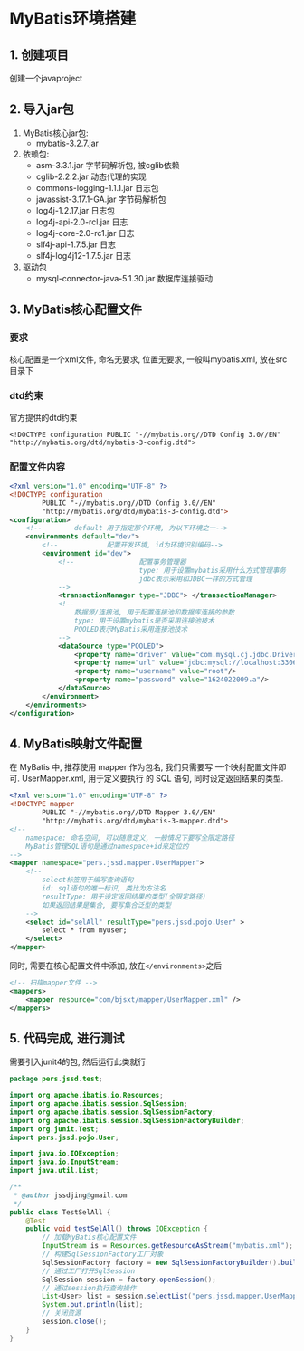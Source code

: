 # MyBatis环境搭建

## 1. 创建项目

创建一个javaproject

## 2. 导入jar包

1. MyBatis核心jar包: 
   - mybatis-3.2.7.jar
2. 依赖包:
   - asm-3.3.1.jar  字节码解析包, 被cglib依赖
   - cglib-2.2.2.jar   动态代理的实现
   - commons-logging-1.1.1.jar  日志包
   - javassist-3.17.1-GA.jar  字节码解析包
   - log4j-1.2.17.jar  日志包
   - log4j-api-2.0-rcl.jar  日志
   - log4j-core-2.0-rc1.jar   日志
   - slf4j-api-1.7.5.jar  日志
   - slf4j-log4j12-1.7.5.jar  日志
3. 驱动包
   - mysql-connector-java-5.1.30.jar  数据库连接驱动

## 3. MyBatis核心配置文件

### 要求

核心配置是一个xml文件, 命名无要求, 位置无要求, 一般叫mybatis.xml, 放在src目录下

### dtd约束

官方提供的dtd约束

```xml-dtd
<!DOCTYPE configuration PUBLIC "-//mybatis.org//DTD Config 3.0//EN" "http://mybatis.org/dtd/mybatis-3-config.dtd">
```

### 配置文件内容

```xml
<?xml version="1.0" encoding="UTF-8" ?>
<!DOCTYPE configuration
        PUBLIC "-//mybatis.org//DTD Config 3.0//EN"
        "http://mybatis.org/dtd/mybatis-3-config.dtd">
<configuration>
    <!--        default 用于指定那个环境, 为以下环境之一-->
    <environments default="dev">
        <!--            配置开发环境, id为环境识别编码-->
        <environment id="dev">
            <!--                配置事务管理器
                                type: 用于设置mybatis采用什么方式管理事务
                                jdbc表示采用和JDBC一样的方式管理
            -->
            <transactionManager type="JDBC"> </transactionManager>
            <!--
                数据源/连接池, 用于配置连接池和数据库连接的参数
                type: 用于设置mybatis是否采用连接池技术
                POOLED表示MyBatis采用连接池技术
            -->
            <dataSource type="POOLED">
                <property name="driver" value="com.mysql.cj.jdbc.Driver"/>
                <property name="url" value="jdbc:mysql://localhost:3306/test"/>
                <property name="username" value="root"/>
                <property name="password" value="1624022009.a"/>
            </dataSource>
        </environment>
    </environments>
</configuration>
```

## 4. MyBatis映射文件配置

在 MyBatis 中, 推荐使用 mapper 作为包名, 我们只需要写
一个映射配置文件即可. UserMapper.xml, 用于定义要执行
的 SQL 语句, 同时设定返回结果的类型. 

```xml
<?xml version="1.0" encoding="UTF-8" ?>
<!DOCTYPE mapper
        PUBLIC "-//mybatis.org//DTD Mapper 3.0//EN"
        "http://mybatis.org/dtd/mybatis-3-mapper.dtd">
<!--
    namespace: 命名空间, 可以随意定义, 一般情况下要写全限定路径
    MyBatis管理SQL语句是通过namespace+id来定位的
-->
<mapper namespace="pers.jssd.mapper.UserMapper">
    <!--
        select标签用于编写查询语句
        id: sql语句的唯一标识, 类比为方法名
        resultType: 用于设定返回结果的类型(全限定路径)
        如果返回结果是集合, 要写集合泛型的类型
    -->
    <select id="selAll" resultType="pers.jssd.pojo.User" >
        select * from myuser;
    </select>
</mapper>
```

同时, 需要在核心配置文件中添加, 放在`</environments>`之后

```xml
<!-- 扫描mapper文件 -->
<mappers>
	<mapper resource="com/bjsxt/mapper/UserMapper.xml" />
</mappers>
```

## 5. 代码完成, 进行测试

需要引入junit4的包, 然后运行此类就行

```java
package pers.jssd.test;

import org.apache.ibatis.io.Resources;
import org.apache.ibatis.session.SqlSession;
import org.apache.ibatis.session.SqlSessionFactory;
import org.apache.ibatis.session.SqlSessionFactoryBuilder;
import org.junit.Test;
import pers.jssd.pojo.User;

import java.io.IOException;
import java.io.InputStream;
import java.util.List;

/**
 * @author jssdjing@gmail.com
 */
public class TestSelAll {
    @Test
    public void testSelAll() throws IOException {
        // 加载MyBatis核心配置文件
        InputStream is = Resources.getResourceAsStream("mybatis.xml");
        // 构建SqlSessionFactory工厂对象
        SqlSessionFactory factory = new SqlSessionFactoryBuilder().build(is);
        // 通过工厂打开SqlSession
        SqlSession session = factory.openSession();
        // 通过session执行查询操作
        List<User> list = session.selectList("pers.jssd.mapper.UserMapper.selAll");
        System.out.println(list);
        // 关闭资源
        session.close();
    }
}
```

